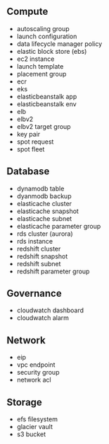 
## Compute

- autoscaling group
- launch configuration
- data lifecycle manager policy
- elastic block store (ebs)
- ec2 instance
- launch template
- placement group
- ecr
- eks
- elasticbeanstalk app
- elasticbeanstalk env
- elb
- elbv2
- elbv2 target group
- key pair
- spot request
- spot fleet

## Database

- dynamodb table
- dyanmodb backup
- elasticache cluster
- elasticache snapshot
- elasticache subnet
- elasticache parameter group
- rds cluster (aurora)
- rds instance
- redshift cluster
- redshift snapshot
- redshift subnet
- redshift parameter group

## Governance

- cloudwatch dashboard
- cloudwatch alarm

## Network

- eip
- vpc endpoint
- security group
- network acl

## Storage

- efs filesystem
- glacier vault
- s3 bucket
